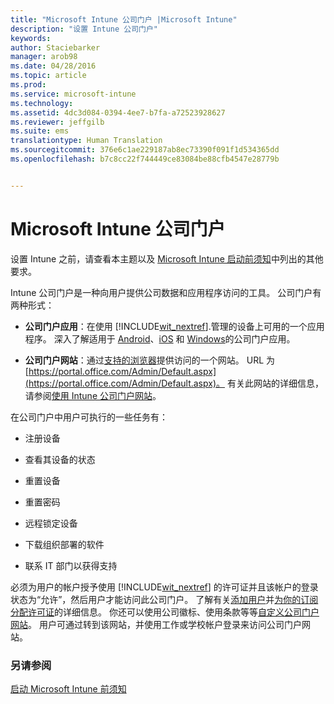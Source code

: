 ```yaml
---
title: "Microsoft Intune 公司门户 |Microsoft Intune"
description: "设置 Intune 公司门户"
keywords: 
author: Staciebarker
manager: arob98
ms.date: 04/28/2016
ms.topic: article
ms.prod: 
ms.service: microsoft-intune
ms.technology: 
ms.assetid: 4dc3d084-0394-4ee7-b7fa-a72523928627
ms.reviewer: jeffgilb
ms.suite: ems
translationtype: Human Translation
ms.sourcegitcommit: 376e6c1ae229187ab8ec73390f091f1d534365dd
ms.openlocfilehash: b7c8cc22f744449ce83084be88cfb4547e28779b


---
```


# Microsoft Intune 公司门户

设置 Intune 之前，请查看本主题以及 [Microsoft Intune 启动前须知](what-to-know-before-you-start-microsoft-intune.md)中列出的其他要求。

Intune 公司门户是一种向用户提供公司数据和应用程序访问的工具。 公司门户有两种形式：

-   **公司门户应用**：在使用 [!INCLUDE[wit_nextref](../includes/wit_nextref_md.md)].管理的设备上可用的一个应用程序。 深入了解适用于 [Android](/Intune/EndUser/using-your-android-device-with-intune)、[iOS](/Intune/EndUser/using-your-ios-or-mac-os-x-device-with-intune) 和 [Windows](/Intune/EndUser/using-your-windows-device-with-intune)的公司门户应用。


- **公司门户网站**：通过[支持的浏览器](supported-web-browsers.md)提供访问的一个网站。 URL 为 [https://portal.office.com/Admin/Default.aspx](https://portal.office.com/Admin/Default.aspx)。 有关此网站的详细信息，请参阅[使用 Intune 公司门户网站](/Intune/EndUser/using-the-intune-company-portal-website)。

在公司门户中用户可执行的一些任务有：

-   注册设备

-   查看其设备的状态

-   重置设备

-   重置密码

-   远程锁定设备

-   下载组织部署的软件

-   联系 IT 部门以获得支持

必须为用户的帐户授予使用 [!INCLUDE[wit_nextref](../includes/wit_nextref_md.md)] 的许可证并且该帐户的登录状态为“允许”，然后用户才能访问此公司门户。 了解有关[添加用户](start-with-a-paid-subscription-to-microsoft-intune-step-3.md)并[为你的订阅分配许可证](start-with-a-paid-subscription-to-microsoft-intune-step-4.md)的详细信息。 你还可以使用公司徽标、使用条款等等[自定义公司门户网站](start-with-a-paid-subscription-to-microsoft-intune-step-7.md)。 用户可通过转到该网站，并使用工作或学校帐户登录来访问公司门户网站。

### 另请参阅
[启动 Microsoft Intune 前须知](what-to-know-before-you-start-microsoft-intune.md)



<!--HONumber=Jul16_HO3-->


